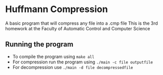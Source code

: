 # Huffmann Compression
A basic program that will compress any file into a .cmp file
This is the 3rd homework at the Faculty of Automatic Control and Computer Science

## Running the program
* To compile the program using `make all`
* For compression run the program using `./main -c file outputfile`
* For decompression use `./main -d file decompressedfile`
